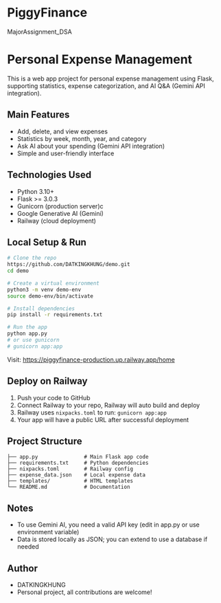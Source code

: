 # PiggyFinance
MajorAssignment_DSA

# Personal Expense Management

This is a web app project for personal expense management using Flask, supporting statistics, expense categorization, and AI Q&A (Gemini API integration).

## Main Features
- Add, delete, and view expenses
- Statistics by week, month, year, and category
- Ask AI about your spending (Gemini API integration)
- Simple and user-friendly interface

## Technologies Used
- Python 3.10+
- Flask >= 3.0.3
- Gunicorn (production server)c
- Google Generative AI (Gemini)
- Railway (cloud deployment)

## Local Setup & Run
```bash
# Clone the repo
https://github.com/DATKINGKHUNG/demo.git
cd demo

# Create a virtual environment
python3 -m venv demo-env
source demo-env/bin/activate

# Install dependencies
pip install -r requirements.txt

# Run the app
python app.py
# or use gunicorn
# gunicorn app:app
```
Visit: https://piggyfinance-production.up.railway.app/home

## Deploy on Railway
1. Push your code to GitHub
2. Connect Railway to your repo, Railway will auto build and deploy
3. Railway uses `nixpacks.toml` to run: `gunicorn app:app`
4. Your app will have a public URL after successful deployment

## Project Structure
```
├── app.py               # Main Flask app code
├── requirements.txt     # Python dependencies
├── nixpacks.toml        # Railway config
├── expense_data.json    # Local expense data
├── templates/           # HTML templates
└── README.md            # Documentation
```

## Notes
- To use Gemini AI, you need a valid API key (edit in app.py or use environment variable)
- Data is stored locally as JSON; you can extend to use a database if needed

## Author
- DATKINGKHUNG
- Personal project, all contributions are welcome! 


